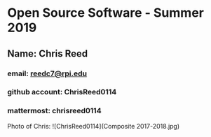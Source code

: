 # Open Source Software - Summer 2019
## Name: Chris Reed
### email: reedc7@rpi.edu
### github account: ChrisReed0114
### mattermost: chrisreed0114
Photo of Chris: ![ChrisReed0114](Composite 2017-2018.jpg)
